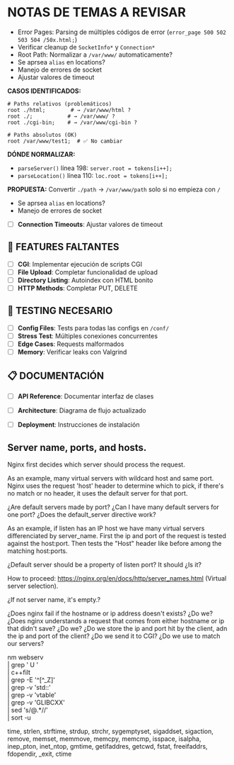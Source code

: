 # NOTAS DE TEMAS A REVISAR

- Error Pages: Parsing de múltiples códigos de error (`error_page 500 502 503 504 /50x.html;`)
- Verificar cleanup de `SocketInfo*` y `Connection*`
- Root Path: Normalizar a `/var/www/` automaticamente?
- Se aprsea `alias` en locations?
- Manejo de errores de socket
- Ajustar valores de timeout






**CASOS IDENTIFICADOS:**
  ```nginx
  # Paths relativos (problemáticos)
  root ./html;        # → /var/www/html ?
  root ./;           # → /var/www/ ?
  root ./cgi-bin;    # → /var/www/cgi-bin ?
  
  # Paths absolutos (OK)
  root /var/www/test1;  # ✅ No cambiar
  ```
  
  **DÓNDE NORMALIZAR:**
  - `parseServer()` línea 198: `server.root = tokens[i++];`
  - `parseLocation()` línea 110: `loc.root = tokens[i++];`
  
  **PROPUESTA:** Convertir `./path` → `/var/www/path` solo si no empieza con `/`

- Se aprsea `alias` en locations?
- Manejo de errores de socket
- [ ] **Connection Timeouts**: Ajustar valores de timeout

## 📝 FEATURES FALTANTES

- [ ] **CGI**: Implementar ejecución de scripts CGI
- [ ] **File Upload**: Completar funcionalidad de upload
- [ ] **Directory Listing**: Autoindex con HTML bonito
- [ ] **HTTP Methods**: Completar PUT, DELETE

## 🧪 TESTING NECESARIO

- [ ] **Config Files**: Tests para todas las configs en `/conf/`
- [ ] **Stress Test**: Múltiples conexiones concurrentes
- [ ] **Edge Cases**: Requests malformados
- [ ] **Memory**: Verificar leaks con Valgrind

## 📋 DOCUMENTACIÓN

- [ ] **API Reference**: Documentar interfaz de clases
- [ ] **Architecture**: Diagrama de flujo actualizado
- [ ] **Deployment**: Instrucciones de instalación


## Server name, ports, and hosts.

Nginx first decides which server should process the request.

As an example, many virtual servers with wildcard host and same port. Nginx uses the request 'host' header to
determine which to pick, if there's no match or no header, it uses the default server for that port.

¿Are default servers made by port?
¿Can I have many default servers for one port?
¿Does the default_server directive work?

As an example, if listen has an IP host we have many virtual servers differenciated by server_name. First
the ip and port of the request is tested against the host:port. Then tests the "Host" header like before among the matching host:ports.

¿Default server should be a property of listen port? It should ¿Is it?

How to proceed: https://nginx.org/en/docs/http/server_names.html (Virtual server selection). 

¿If not server name, it's empty.?

¿Does nginx fail if the hostname or ip address doesn't exists? ¿Do we?
¿Does nginx understands a request that comes from either hostname or ip that didn't save? ¿Do we?
¿Do we store the ip and port hit by the client, adn the ip and port of the client? ¿Do we send it to CGI? ¿Do we use to match our servers?


nm webserv \
| grep ' U ' \
| c++filt \
| grep -E '^[^_Z]' \
| grep -v 'std::' \
| grep -v 'vtable' \
| grep -v 'GLIBCXX' \
| sed 's/@.*//' \
| sort -u

time, strlen, strftime, strdup, strchr, sygemptyset, sigaddset, sigaction, remove, memset, memmove, memcpy, memcmp, isspace, isalpha,
inep_pton, inet_ntop, gmtime, getifaddres, getcwd, fstat, freeifaddrs, fdopendir, _exit, ctime